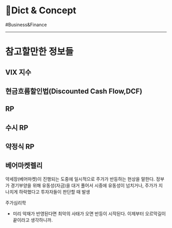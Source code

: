 # 🧩Dict & Concept

#Business&Finance


---

# 참고할만한 정보들

## VIX 지수

## 현금흐름할인법(Discounted Cash Flow,DCF)

## RP

## 수시 RP

## 약정식 RP

## 베어마켓렐리

약세장(베어마켓)이 진행되는 도중에 일시적으로 주가가 반등하는 현상을 말한다. 정부가 경기부양을 위해 유동성(자금)을 대거 풀어서 시중에 유동성이 넘치거나, 주가가 지나치게 하락했다고 투자자들이 판단할 때 발생



주가심리학

* 미리 악재가 반영된다면 최악의 사태가 오면 반등이 시작된다. 이제부터 오르막길이 끝이라고 생각하니까.